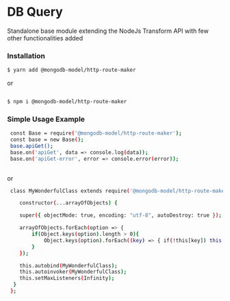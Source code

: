 # DB Query

 Standalone base module extending the NodeJs Transform API with few other functionalities added

### Installation

```bash
$ yarn add @mongodb-model/http-route-maker 

```
 or 

```bash

$ npm i @mongodb-model/http-route-maker

```

### Simple Usage Example

```bash
 const Base = require('@mongodb-model/http-route-maker');
 const base = new Base();
 base.apiGet();
 base.on('apiGet', data => console.log(data));
 base.on('apiGet-error', error => console.error(error));
 
```
or 
```bash
 class MyWonderfulClass extends require('@mongodb-model/http-route-maker') {

    constructor(...arrayOfObjects) {

    super({ objectMode: true, encoding: "utf-8", autoDestroy: true });

    arrayOfObjects.forEach(option => {
        if(Object.keys(option).length > 0){
            Object.keys(option).forEach((key) => { if(!this[key]) this[key] = option[key];})
        }
    });

    this.autobind(MyWonderfulClass);
    this.autoinvoker(MyWonderfulClass);
    this.setMaxListeners(Infinity);
  }
 };
 
```


